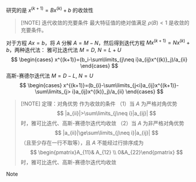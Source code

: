 研究的是 $x^{(k+1)}=Bx^{(k)}+b$ 的收敛性

> [!NOTE] 迭代收敛的充要条件
> 最大特征值的绝对值满足 $\rho(B)<1$ 是收敛的充要条件。

对于方程 $Ax=b$，将 $A$ 分解 $A=M-N$，然后得到迭代方程 $Mx^{(k+1)}=Nx^{(k)}+b$，两种迭代法：
雅可比迭代法 $M=D,\  N=L+U$
$$
\begin{cases}
x^{(k+1)}=(b_i-\sum\limits_{j\neq i}a_{ij}x^{(k)}_j)/a_{ii}
\end{cases}
$$
高斯-赛德尔迭代法 $M=D-L,\ N=U$
$$
\begin{cases}
x^{(k+1)}=(b_{i}-\sum\limits_{j<i}a_{ij}x^{(k+1)}-\sum\limits_{j> i}a_{ij}x^{(k)}_j)/a_{ii}
\end{cases}
$$

> [!NOTE] 定理：对角优势 作为收敛的条件
>（1）当 $A$ 为严格对角优势
>$$
> |a_{ii}|>\sum\limits_{j\neq i}|a_{ij}|
>$$
>时，雅可比迭代、高斯-赛德尔迭代均收敛
>（2）当 $A$ 为非严格对角优势
>$$
>|a_{ii}|\ge\sum\limits_{j\neq i}|a_{ij}|
>$$
>（且至少存在一行不取等），且 $A$ 不能经过行排序成为
>$$
>\begin{pmatrix}A_{11}& A_{12} \\ 0&A_{22}\end{pmatrix}
>$$
 >时，雅可比迭代、高斯-赛德尔迭代均收敛


>[!NOTE]
>

